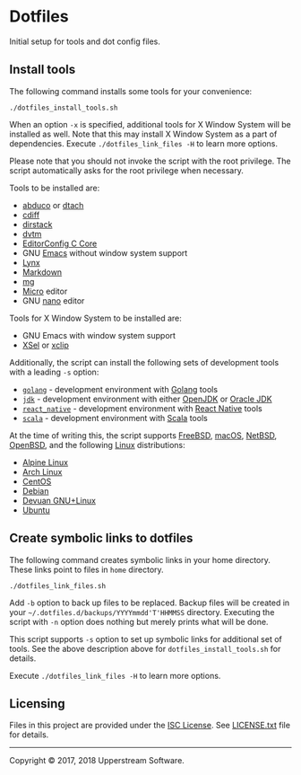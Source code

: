 # Dotfiles

Initial setup for tools and dot config files.


## Install tools

The following command installs some tools for your convenience:

    ./dotfiles_install_tools.sh

When an option `-x` is specified, additional tools for X Window System
will be installed as well.  Note that this may install X Window System
as a part of dependencies.
Execute `./dotfiles_link_files -H` to learn more options.

Please note that you should not invoke the script with the root
privilege.  The script automatically asks for the root privilege when
necessary.

Tools to be installed are:

* [abduco](http://www.brain-dump.org/projects/abduco/) or
  [dtach](http://dtach.sourceforge.net/)
* [cdiff](https://github.com/ymattw/cdiff)
* [dirstack](https://bitbucket.org/upperstream/dirstack)
* [dvtm](http://www.brain-dump.org/projects/dvtm/)
* [EditorConfig C Core](https://github.com/editorconfig/editorconfig-core-c)
* GNU [Emacs](https://www.gnu.org/software/emacs/) without window
  system support
* [Lynx](http://lynx.invisible-island.net/)
* [Markdown](https://daringfireball.net/projects/markdown/)
* [mg](https://homepage.boetes.org/software/mg/)
* [Micro](https://micro-editor.github.io/) editor
* GNU [nano](https://www.nano-editor.org/) editor

Tools for X Window System to be installed are:

* GNU Emacs with window system support
* [XSel](http://www.kfish.org/software/xsel/) or
  [xclip](https://github.com/astrand/xclip)

Additionally, the script can install the following sets of development
tools with a leading `-s` option:

* [`golang`](Readme_golang.md) - development environment with [Golang][]
  tools
* [`jdk`](Readme_jdk.md) - development environment with either
  [OpenJDK][] or [Oracle JDK][]
* [`react_native`](Readme_react_native.md) - development environment
  with [React Native][] tools
* [`scala`](Readme_scala.md) - development environment with [Scala][]
  tools

At the time of writing this, the script supports [FreeBSD][],
[macOS][], [NetBSD][], [OpenBSD][], and the following [Linux][]
distributions:

* [Alpine Linux](https://alpinelinux.org/)
* [Arch Linux](https://www.archlinux.org/)
* [CentOS](https://www.centos.org/)
* [Debian](https://www.debian.org/)
* [Devuan GNU+Linux](https://devuan.org/)
* [Ubuntu](https://www.ubuntu.com/)


[FreeBSD]: https://www.freebsd.org/ "The FreeBSD Project"
[Golang]: https://golang.org/ "The Go Programming Language"
[Linux]: https://www.kernel.org/ "The Linux Kernel Archives"
[macOS]: https://www.apple.com/lae/macos/high-sierra/
    "macOS High Sierra - Apple"
[NetBSD]: https://www.netbsd.org/ "The NetBSD Project"
[OpenBSD]: https://www.openbsd.org/ "OpenBSD"
[OpenJDK]: http://openjdk.java.net/ "OpenJDK"
[Oracle JDK]: http://www.oracle.com/technetwork/java/javase/overview/index.html
    "Java SE | Oracle Technology Network | Oracle"
[React Native]: https://facebook.github.io/react-native/
    "React Native &middot; A framework for building native apps using React"
[Scala]: https://www.scala-lang.org/ "The Scala Programming Language"


## Create symbolic links to dotfiles

The following command creates symbolic links in your home directory.
These links point to files in `home` directory.

    ./dotfiles_link_files.sh

Add `-b` option to back up files to be replaced.  Backup files will be
created in your `~/.dotfiles.d/backups/YYYYmmdd'T'HHMMSS` directory.
Executing the script with `-n` option does nothing but merely prints
what will be done.

This script supports `-s` option to set up symbolic links for
additional set of tools.  See the above description above for
`dotfiles_install_tools.sh` for details.

Execute `./dotfiles_link_files -H` to learn more options.


## Licensing

Files in this project are provided under the [ISC License][].
See [LICENSE.txt](LICENSE.txt) file for details.

[ISC License]:
    http://www.isc.org/downloads/software-support-policy/isc-license

- - -

Copyright &copy; 2017, 2018 Upperstream Software.
